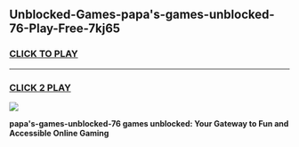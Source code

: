
## Unblocked-Games-papa's-games-unblocked-76-Play-Free-7kj65
<h3>
<a href="https://premium76.site?title=papa's-games-unblocked-76&ref=15A">CLICK TO PLAY</a></h3>
<hr>

<h3>
<a href="https://premium76.site?title=papa's-games-unblocked-76&ref=15A">CLICK 2 PLAY</a>
  
</h3>

<a href="https://premium76.site?title=papa's-games-unblocked-76&ref=15A"><img src="https://clearcache.store/games.png"></a>


**papa's-games-unblocked-76 games unblocked: Your Gateway to Fun and Accessible Online Gaming**

